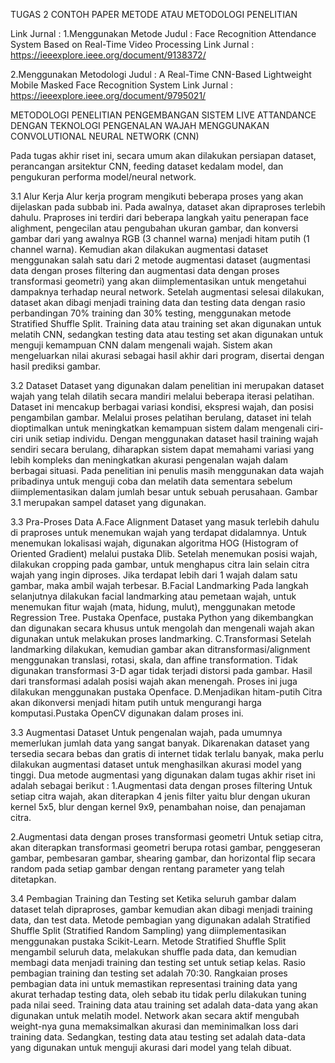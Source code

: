 TUGAS 2
CONTOH PAPER METODE ATAU METODOLOGI PENELITIAN

Link Jurnal :
1.Menggunakan Metode
Judul : Face Recognition Attendance System Based on Real-Time Video Processing
Link Jurnal : https://ieeexplore.ieee.org/document/9138372/

2.Menggunakan Metodologi
Judul : A Real-Time CNN-Based Lightweight Mobile Masked Face Recognition System
Link Jurnal : https://ieeexplore.ieee.org/document/9795021/


METODOLOGI PENELITIAN PENGEMBANGAN SISTEM LIVE ATTANDANCE DENGAN TEKNOLOGI PENGENALAN WAJAH MENGGUNAKAN  CONVOLUTIONAL NEURAL NETWORK (CNN)

Pada tugas akhir riset ini, secara umum akan dilakukan persiapan dataset, perancangan arsitektur CNN, feeding dataset kedalam model, dan pengukuran performa model/neural network.

3.1	Alur Kerja 
Alur kerja program mengikuti beberapa proses yang akan dijelaskan pada subbab ini. Pada awalnya, dataset akan dipraproses terlebih dahulu. Praproses ini terdiri dari beberapa langkah yaitu penerapan face alighment, pengecilan atau pengubahan ukuran gambar, dan konversi gambar dari yang awalnya RGB (3 channel warna) menjadi hitam putih (1 channel warna). Kemudian akan dilakukan augmentasi dataset menggunakan salah satu dari 2 metode augmentasi dataset (augmentasi data dengan proses filtering dan augmentasi data dengan proses transformasi geometri) yang akan diimplementasikan untuk mengetahui dampaknya terhadap neural network. Setelah augmentasi selesai dilakukan, dataset akan dibagi menjadi training data dan testing data dengan rasio perbandingan 70% training dan 30% testing, menggunakan metode Stratified Shuffle Split. Training data atau training set akan digunakan untuk melatih CNN, sedangkan testing data atau testing set akan digunakan untuk menguji kemampuan CNN dalam mengenali wajah. Sistem akan mengeluarkan nilai akurasi sebagai hasil akhir dari program, disertai dengan hasil prediksi gambar.

3.2	Dataset
Dataset yang digunakan dalam penelitian ini merupakan dataset wajah yang telah dilatih secara mandiri melalui beberapa iterasi pelatihan. Dataset ini mencakup berbagai variasi kondisi, ekspresi wajah, dan posisi pengambilan gambar. Melalui proses pelatihan berulang, dataset ini telah dioptimalkan untuk meningkatkan kemampuan sistem dalam mengenali ciri-ciri unik setiap individu. Dengan menggunakan dataset hasil training wajah sendiri secara berulang, diharapkan sistem dapat memahami variasi yang lebih kompleks dan meningkatkan akurasi pengenalan wajah dalam berbagai situasi. Pada penelitian ini penulis masih menggunakan data wajah pribadinya untuk menguji coba dan melatih data sementara sebelum diimplementasikan dalam jumlah besar untuk sebuah perusahaan. Gambar 3.1 merupakan sampel dataset yang digunakan.

3.3	Pra-Proses Data
A.Face Alignment 
Dataset yang masuk terlebih dahulu di praproses untuk menemukan wajah yang terdapat didalamnya. Untuk menemukan lokalisasi wajah, digunakan algoritma HOG (Histogram of Oriented Gradient) melalui pustaka Dlib. Setelah menemukan posisi wajah, dilakukan cropping pada gambar, untuk menghapus citra lain selain citra wajah yang ingin diproses. Jika terdapat lebih dari 1 wajah dalam satu gambar, maka ambil wajah terbesar. 
B.Facial Landmarking
Pada langkah selanjutnya dilakukan facial landmarking atau pemetaan wajah, untuk menemukan fitur wajah (mata, hidung, mulut), menggunakan metode Regression Tree. Pustaka Openface, pustaka Python yang dikembangkan dan digunakan secara khusus untuk mengolah dan mengenali wajah akan digunakan untuk melakukan proses landmarking. 
C.Transformasi
Setelah landmarking dilakukan, kemudian gambar akan ditransformasi/alignment menggunakan translasi, rotasi, skala, dan affine transformation. Tidak digunakan transformasi 3-D agar tidak terjadi distorsi pada gambar. Hasil dari transformasi adalah posisi wajah akan menengah. Proses ini juga dilakukan menggunakan pustaka Openface.
D.Menjadikan hitam-putih 
Citra akan dikonversi menjadi hitam putih untuk mengurangi harga komputasi.Pustaka OpenCV digunakan dalam proses ini.

3.3 	Augmentasi Dataset 
Untuk pengenalan wajah, pada umumnya memerlukan jumlah data yang sangat banyak. Dikarenakan dataset yang tersedia secara bebas dan gratis di internet tidak terlalu banyak, maka perlu dilakukan augmentasi dataset untuk menghasilkan akurasi model yang tinggi. Dua metode augmentasi yang digunakan dalam tugas akhir riset ini adalah sebagai berikut :
1.Augmentasi data dengan proses filtering 
Untuk setiap citra wajah, akan diterapkan 4 jenis filter yaitu blur dengan ukuran kernel 5x5, blur dengan kernel 9x9, penambahan noise, dan penajaman citra.

2.Augmentasi data dengan proses transformasi geometri 
Untuk setiap citra, akan diterapkan transformasi geometri berupa rotasi gambar, penggeseran gambar, pembesaran gambar, shearing gambar, dan horizontal flip secara random pada setiap gambar dengan rentang parameter yang telah ditetapkan.

3.4	Pembagian Training dan Testing set
Ketika seluruh gambar dalam dataset telah dipraproses, gambar kemudian akan dibagi menjadi training data, dan test data. Metode pembagian yang digunakan adalah Stratified Shuffle Split (Stratified Random Sampling) yang diimplementasikan menggunakan pustaka Scikit-Learn. Metode Stratified Shuffle Split mengambil seluruh data, melakukan shuffle pada data, dan kemudian membagi data menjadi training dan testing set untuk setiap kelas. Rasio pembagian training dan testing set adalah 70:30. Rangkaian proses pembagian data ini untuk memastikan representasi training data yang akurat terhadap testing data, oleh sebab itu tidak perlu dilakukan tuning pada nilai seed. Training data atau training set adalah data-data yang akan digunakan untuk melatih model. Network akan secara aktif mengubah weight-nya guna memaksimalkan akurasi dan meminimalkan loss dari training data. Sedangkan, testing data atau testing set adalah data-data yang digunakan untuk menguji akurasi dari model yang telah dibuat.



